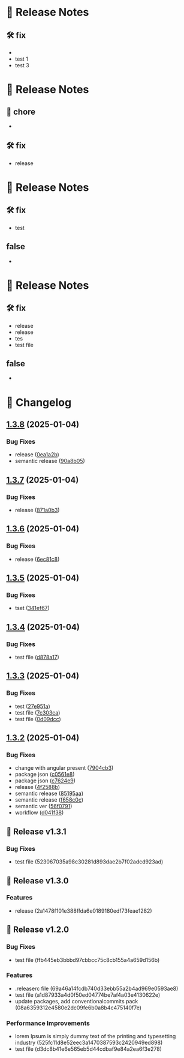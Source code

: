# 🚀 Release Notes

## 🛠 fix

- 
- test 1
- test 3

# 🚀 Release Notes

## 🔧 chore

- 

## 🛠 fix

- release

# 🚀 Release Notes

## 🛠 fix

- test

## false

-

# 🚀 Release Notes

## 🛠 fix

- release
- release
- tes
- test file

## false

-

# 🚀 Changelog

## [1.3.8](https://github.com/doganince/samplecycle/compare/v1.3.7...v1.3.8) (2025-01-04)


### Bug Fixes

* release ([0ea1a2b](https://github.com/doganince/samplecycle/commit/0ea1a2b7559aecf7f35c474a8d8b2bf041720549))
* semantic release ([90a8b05](https://github.com/doganince/samplecycle/commit/90a8b056ca3655d52a549bfce8925b5038651cc6))

## [1.3.7](https://github.com/doganince/samplecycle/compare/v1.3.6...v1.3.7) (2025-01-04)


### Bug Fixes

* release ([871a0b3](https://github.com/doganince/samplecycle/commit/871a0b3fddb3abb78d587648b49010e66e916bff))

## [1.3.6](https://github.com/doganince/samplecycle/compare/v1.3.5...v1.3.6) (2025-01-04)


### Bug Fixes

* release ([6ec81c8](https://github.com/doganince/samplecycle/commit/6ec81c88f32c9ad66f2687263b3c30a5bf78c289))

## [1.3.5](https://github.com/doganince/samplecycle/compare/v1.3.4...v1.3.5) (2025-01-04)


### Bug Fixes

* tset ([341ef67](https://github.com/doganince/samplecycle/commit/341ef67bb0bbefb8f5d1896419c75b6849aaf0e1))

## [1.3.4](https://github.com/doganince/samplecycle/compare/v1.3.3...v1.3.4) (2025-01-04)


### Bug Fixes

* test file ([d878a17](https://github.com/doganince/samplecycle/commit/d878a1799e87997142f4375c04daa11b0d74c815))

## [1.3.3](https://github.com/doganince/samplecycle/compare/v1.3.2...v1.3.3) (2025-01-04)


### Bug Fixes

* test ([27e951a](https://github.com/doganince/samplecycle/commit/27e951a987a1cfd1e71d54138a73038256f7cf41))
* test file ([7c303ca](https://github.com/doganince/samplecycle/commit/7c303caf160303f34e14c246462b6779f6a8d24c))
* test file ([0d09dcc](https://github.com/doganince/samplecycle/commit/0d09dccbbe46b09408b542471c0f138518fcc1ae))

## [1.3.2](https://github.com/doganince/samplecycle/compare/v1.3.1...v1.3.2) (2025-01-04)


### Bug Fixes

* change with angular present ([7904cb3](https://github.com/doganince/samplecycle/commit/7904cb3992f53361cc5b901595c229379c22e5a8))
* package json ([c0561e8](https://github.com/doganince/samplecycle/commit/c0561e87986877a35a048ba89c38b0e80979a8a0))
* package json ([c7624e9](https://github.com/doganince/samplecycle/commit/c7624e991979ec234792e72e272b53aeee53b1bb))
* release ([4f2588b](https://github.com/doganince/samplecycle/commit/4f2588b0ce9d6f49e9956f9c3f852df9127d78b4))
* semantic release ([85195aa](https://github.com/doganince/samplecycle/commit/85195aa6dc05ee6dd580f7837c9f87903fcb2045))
* semantic release ([f658c0c](https://github.com/doganince/samplecycle/commit/f658c0c6a23de8b882be2748387b09d9ccc08fa3))
* semantic ver ([56f0791](https://github.com/doganince/samplecycle/commit/56f0791853417310b527e908a769da4f4ece41f1))
* workflow ([d041f38](https://github.com/doganince/samplecycle/commit/d041f3874f7c1190729ecbfd45337e507b451e04))

## 🚀 Release v1.3.1



### Bug Fixes

- test file (523067035a98c30281d893dae2b7f02adcd923ad)

## 🚀 Release v1.3.0



### Features

- release (2a1478f101e388ffda6e0189180edf73feae1282)

## 🚀 Release v1.2.0



### Bug Fixes

- test file (ffb445eb3bbbd97cbbcc75c8cb155a4a659d156b)


### Features

- .releaserc file (69a46a14fcdb740d33ebb55a2b4ad969e0593ae8)
- test file (a1d87933a4d0f50ed04774be7af4a03e4130622e)
- update packages, add conventionalcommits pack (08a6359312e4580e2dc09fe6b0a8b4c475140f7e)


### Performance Improvements

- lorem Ipsum is simply dummy text of the printing and typesetting industry (525fc11d8e52eec3a1470387593c2420949ed898)
- test file (d3dc8b41e6e565eb5d44cdbaf9e84a2ea6f3e278)
